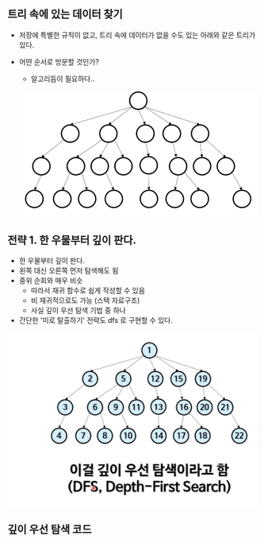 ## 트리 속에 있는 데이터 찾기

* 저장에 특별한 규칙이 없고, 트리 속에 데이터가 없을 수도 있는 아래와 같은 트리가 있다.

* 어떤 순서로 방문할 것인가?

  * 알고리듬이 필요하다..

  ![image-20210729225656739](./images/image-20210729225656739.png)



## 전략 1. 한 우물부터 깊이 판다.

* 한 우물부터 깊이 판다.
* 왼쪽 대신 오른쪽 먼저 탐색해도 됨
* 중위 순회와 매우 비슷
  * 따라서 재귀 함수로 쉽게 작성할 수 있음
  * 비 재귀적으로도 가능 (스택 자료구조)
  * 사실 깊이 우선 탐색 기법 중 하나
* 간단한 '미로 탈출하기' 전략도 dfs 로 구현할 수 있다.

![image-20210729225912286](./images/image-20210729225912286.png)



## 깊이 우선 탐색 코드

